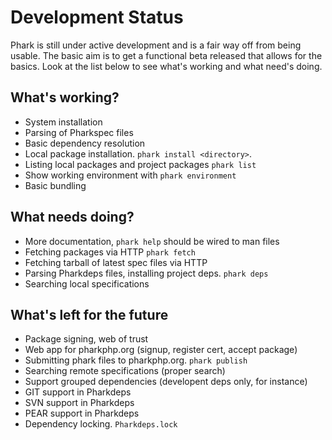 Development Status
==================

Phark is still under active development and is a fair way off from being usable. The
basic aim is to get a functional beta released that allows for the basics. Look at the list
below to see what's working and what need's doing. 

What's working?
---------------

* System installation
* Parsing of Pharkspec files
* Basic dependency resolution
* Local package installation. `phark install <directory>`.
* Listing local packages and project packages `phark list`
* Show working environment with `phark environment`
* Basic bundling

What needs doing?
-----------------

* More documentation, `phark help` should be wired to man files
* Fetching packages via HTTP `phark fetch`
* Fetching tarball of latest spec files via HTTP
* Parsing Pharkdeps files, installing project deps. `phark deps`
* Searching local specifications

What's left for the future
--------------------------

* Package signing, web of trust
* Web app for pharkphp.org (signup, register cert, accept package)
* Submitting phark files to pharkphp.org. `phark publish`
* Searching remote specifications (proper search)
* Support grouped dependencies (developent deps only, for instance)
* GIT support in Pharkdeps
* SVN support in Pharkdeps
* PEAR support in Pharkdeps
* Dependency locking. `Pharkdeps.lock`
